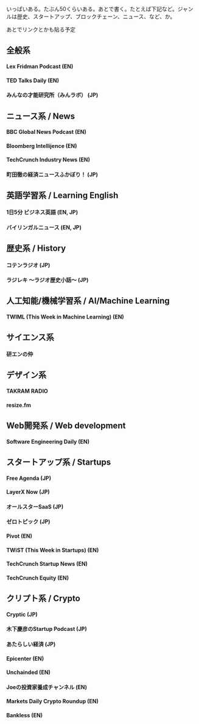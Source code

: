 いっぱいある。たぶん50くらいある。あとで書く。たとえば下記など。ジャンルは歴史、スタートアップ、ブロックチェーン、ニュース、など、か。

あとでリンクとかも貼る予定

## 全般系
#### Lex Fridman Podcast (EN)
#### TED Talks Daily (EN)
#### みんなの才能研究所（みんラボ） (JP)

## ニュース系 / News
#### BBC Global News Podcast (EN)
#### Bloomberg Intellijence (EN)
#### TechCrunch Industry News (EN)
#### 町田徹の経済ニュースふかぼり！ (JP)

## 英語学習系 / Learning English
#### 1日5分 ビジネス英語 (EN, JP)
#### バイリンガルニュース (EN, JP)

## 歴史系 / History
#### コテンラジオ (JP)
#### ラジレキ ～ラジオ歴史小話～ (JP)

## 人工知能/機械学習系 / AI/Machine Learning
#### TWIML (This Week in Machine Learning) (EN)

## サイエンス系
#### 研エンの仲

## デザイン系
#### TAKRAM RADIO
#### resize.fm


## Web開発系 / Web development
#### Software Engineering Daily (EN)

## スタートアップ系 / Startups
#### Free Agenda (JP)
#### LayerX Now (JP)
#### オールスターSaaS (JP)
#### ゼロトピック (JP)
#### Pivot (EN)
#### TWiST (This Week in Startups) (EN)
#### TechCrunch Startup News (EN)
#### TechCrunch Equity (EN)

## クリプト系 / Crypto
#### Cryptic (JP)
#### 木下慶彦のStartup Podcast (JP)
#### あたらしい経済 (JP)
#### Epicenter (EN)
#### Unchainded (EN)
#### Joeの投資家養成チャンネル (EN) 
#### Markets Daily Crypto Roundup (EN)
#### Bankless (EN)
